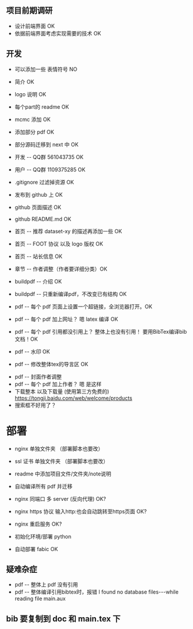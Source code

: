 
## 项目前期调研
* 设计前端界面 OK
* 依据前端界面考虑实现需要的技术 OK

## 开发
* 可以添加一些 表情符号 NO
* 简介 OK
* logo 说明 OK
* 每个part的 readme OK
* mcmc 添加 OK
* 添加部分 pdf OK
* 部分源码迁移到 next 中 OK
* 开发 -- QQ群 561043735 OK
* 用户 -- QQ群 1109375285 OK

* .gitignore 过滤掉资源 OK
* 发布到 github 上 OK
* github 页面描述 OK
* github README.md OK

* 首页 -- 推荐 dataset-xy 的描述再添加一些 OK
* 首页 -- FOOT 协议 以及 logo 版权 OK
* 首页 -- 站长信息 OK


* 章节 -- 作者调整（作者要详细分类）OK

* buildpdf -- 介绍 OK
* buildpdf -- 只重新编译pdf，不改变已有结构 OK


* pdf -- 每个 pdf 页面上设置一个超链接，全浏览器打开。OK
* pdf -- 每个 pdf 加上网址？ 嗯 latex 编译 OK
* pdf -- 每个 pdf 引用都没引用上？ 整体上也没有引用！ 要用BibTex编译bib文档！OK
* pdf -- 水印 OK
* pdf -- 修改整体tex的导言区 OK

<!-- --------------------------------------------------------- -->

* pdf -- 封面作者调整
* pdf -- 每个 pdf 加上作者？ 嗯 是这样
* 下载整本 以及下载量 (使用第三方免费的) https://tongji.baidu.com/web/welcome/products
* 搜索框不好用了？


# 部署
* nginx 单独文件夹 （部署脚本也要改）
* ssl 证书 单独文件夹 （部署脚本也要改）
* readme 中添加项目文件/文件夹/note说明

* 自动编译所有 pdf 并迁移
* nginx 同端口 多 server (反向代理) OK?
* nginx https 协议 输入http:也会自动跳转至https页面 OK?
* nginx 重启服务 OK?


* 初始化环境/部署 python
* 自动部署 fabic OK


## 疑难杂症
* pdf -- 整体上 pdf 没有引用
* pdf -- 整体编译引用bibtex时，报错 I found no database files---while reading file main.aux

## bib 要复制到 doc 和 main.tex 下
